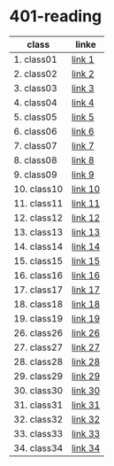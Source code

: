 
# 401-reading

class | linke
-------------|-------------
1. class01   | [link 1](class-01.md)
2. class02   | [link 2](class-02.md)
3. class03   | [link 3](class-03.md)
4. class04   | [link 4](class-04.md)
5. class05   | [link 5](class-05.md)
6. class06   | [link 6](class-06.md)
7. class07   | [link 7](class-07.md)
8. class08   | [link 8](class-08.md)
9. class09   | [link 9](class-09.md)
10. class10  | [link 10](class-10.md)
11. class11  | [link 11](class-11.md)
12. class12  | [link 12](class-12.md)
13. class13  | [link 13](class-13.md)
14. class14  | [link 14](class-14.md)
15. class15  | [link 15](class-15.md)
16. class16  | [link 16](class-16.md)
17. class17  | [link 17](class-17.md)
18. class18  | [link 18](class-18.md)
19. class19  | [link 19](class-19.md)
26. class26  | [link 26](class-26.md)
27. class27  | [link 27](class-27.md)
28. class28  | [link 28](class-28.md)
29. class29  | [link 29](class-29.md)
30. class30  | [link 30](class-30.md)
31. class31  | [link 31](class-31.md)
32. class32  | [link 32](class-32.md)
33. class33  | [link 33](class-33.md)
34. class34  | [link 34](class-34.md)

